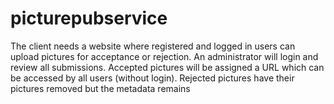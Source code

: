 # picturepubservice
The client needs a website where registered and logged in users can upload pictures for acceptance or         rejection. An administrator will login and review all submissions. Accepted pictures will be assigned a URL         which can be accessed by all users (without login). Rejected pictures have their pictures removed but the         metadata remains
